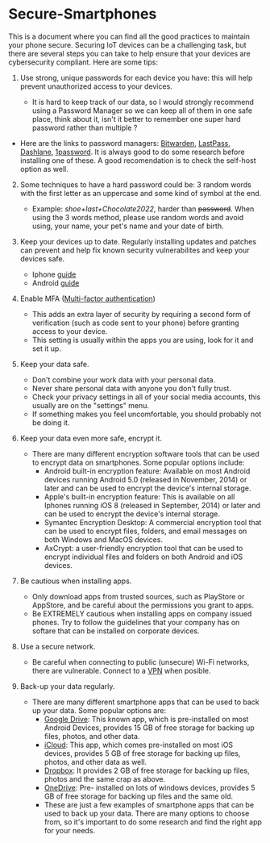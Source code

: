# Secure-Smartphones
This is a document where you can find all the good practices to maintain your phone secure. Securing IoT devices can be a challenging task, but there are several steps you can take to help ensure that your devices are cybersecurity compliant. Here are some tips:
1. Use strong, unique passwords for each device you have: this will help prevent unauthorized access to your devices. 

   -  It is hard to keep track of our data, so I would strongly recommend using a Password Manager so we can keep all of them in one safe place, think about it, isn't it better to remember one super hard password rather than multiple ? 
    
 - Here are the links to password managers: [Bitwarden](https://bitwarden.com/), [LastPass](https://lastpass.com/create-account.php), [Dashlane](https://www.dashlane.com/), [1password](https://www.dashlane.com/). It is always good to do some research before installing one of these. A good recomendation is to check the self-host option as well.
    
2. Some techniques to have a hard password could be: 3 random words with the first letter as an uppercase and some kind of symbol at the end. 
    - Example: *shoe+last+Chocolate2022*, harder than ~~password~~. When using the 3 words method, please use random words and avoid using, your name, your pet's name and your date of birth.

3. Keep your devices up to date. Regularly installing updates and patches can prevent and help fix known security vulnerabilites and keep your devices safe. 
    - Iphone [guide](https://support.apple.com/en-us/HT204204#:~:text=Go%20to%20Settings%20%3E%20General%20%3E%20Software,version%20of%20iOS%20or%20iPadOS.)
    - Android [guide](https://www.makeuseof.com/tag/ensure-android-up-to-date-secure/)

4. Enable MFA ([Multi-factor authentication](https://en.wikipedia.org/wiki/Multi-factor_authentication))
    - This adds an extra layer of security by requiring a second form of verification (such as code sent to your phone) before granting access to your device.
    - This setting is usually within the apps you are using, look for it and set it up. 

5. Keep your data safe.
    - Don't combine your work data with your personal data.
    - Never share personal data with anyone you don't fully trust. 
    - Check your privacy settings in all of your social media accounts, this usually are on the "settings" menu.
    - If something makes you feel uncomfortable, you should probably not be doing it. 

6. Keep your data even more safe, encrypt it. 
    - There are many different encryption software tools that can be used to encrypt data on smartphones. Some popular options include:
      - Android built-in encryption feature: Available on most Android devices running Android 5.0 (released in November, 2014) or later and can be used to encrypt the device's internal storage.
      - Apple's built-in encryption feature: This is available on all Iphones running iOS 8 (released in September, 2014) or later and can be used to encrypt the device's internal storage. 
      - Symantec Encryption Desktop: A commercial encryption tool that can be used to encrypt files, folders, and email messages on both Windows and MacOS devices.
      - AxCrypt: a user-friendly encryption tool that can be used to encrypt individual files and folders on both Android and iOS devices.
7. Be cautious when installing apps.
     - Only download apps from trusted sources, such as PlayStore or AppStore, and be careful about the permissions you grant to apps. 
     - Be EXTREMELY cautious when installing apps on company issued phones. Try to follow the guidelines that your company has on softare that can be installed on corporate devices.

8. Use a secure network.
     - Be careful when connecting to public (unsecure) Wi-Fi networks, there are vulnerable. Connect to a [VPN](https://www.pcmag.com/picks/the-best-vpn-services) when posible.

9. Back-up your data regularly.
     - There are many different smartphone apps that can be used to back up your data. Some popular options are: 
       - [Google Drive](https://www.google.com/drive/): This known app, which is pre-installed on most Android Devices, provides 15 GB of free storage for backing up files, photos, and other data.
       - [iCloud](https://www.icloud.com/): This app, which comes pre-installed on most iOS devices, provides 5 GB of free storage for backing up files, photos, and other data as well. 
       - [Dropbox](https://www.dropbox.com/login): It provides 2 GB of free storage for backing up files, photos and the same crap as above. 
       - [OneDrive](https://onedrive.live.com/about/en-us/signin/): Pre- installed on lots of windows devices, provides 5 GB of free storage for backing up files and the same old. 
       - These are just a few examples of smartphone apps that can be used to back up your data. There are many options to choose from, so it's important to do some research and find the right app for your needs. 





     
    
